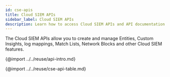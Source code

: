 ```yaml
---
id: cse-apis
title: Cloud SIEM APIs
sidebar_label: Cloud SIEM APIs
description: Learn how to access Cloud SIEM APIs and API documentation.
---
```


The Cloud SIEM APIs allow you to create and manage Entities, Custom Insights, log mappings, Match Lists, Network Blocks and other Cloud SIEM features.

{@import ../../reuse/api-intro.md}

{@import ../../reuse/cse-api-table.md}
